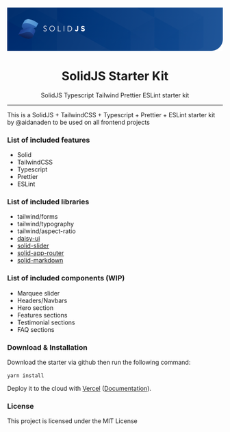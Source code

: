 <p align="center"><img src="https://raw.githubusercontent.com/solidjs/solid/master/banner.png" /></p>

<h1 align="center"> SolidJS Starter Kit </h1>

<p align="center"> SolidJS Typescript Tailwind Prettier ESLint starter kit </p>

<hr/>

<p>This is a SolidJS + TailwindCSS + Typescript + Prettier + ESLint starter kit by @aidanaden to be used on all frontend projects</p>

<h3> List of included features </h3>
<ul>
  <li>Solid</li>
  <li>TailwindCSS</li>
  <li>Typescript</li>
  <li>Prettier</li>
  <li>ESLint</li>
</ul>

<h3> List of included libraries </h3>
<ul>
  <li>tailwind/forms</li>
  <li>tailwind/typography</li>
  <li>tailwind/aspect-ratio</li>
  <li><a href='https://daisyui.com/docs'>daisy-ui</a></li>
  <li><a href='https://github.com/davedbase/solid-slider'>solid-slider</a></li>
  <li><a href='https://github.com/solidjs/solid-app-router'>solid-app-router</a></li>
  <li><a href='https://github.com/andi23rosca/solid-markdown'>solid-markdown</a></li>
</ul>

<h3> List of included components (WIP) </h3>
<ul>
  <li>Marquee slider</li>
  <li>Headers/Navbars</li>
  <li>Hero section</li>
  <li>Features sections</li>
  <li>Testimonial sections</li>
  <li>FAQ sections</li>
</ul>

<!-- <h3> Demo -> Show me what you got </h3> -->

<!-- <a href="#"> Link to your awesome Demo </a> -->

<!-- <a href="#"> Another Link to your awesome Demo </a> -->

<!-- <a href="https://www.designinspiration.info/"> Design Fonts Inspiration </a> -->

<h3> Download & Installation </h3>

Download the starter via github then run the following command:

```
yarn install
```

Deploy it to the cloud with [Vercel](https://vercel.com/new?utm_source=github&utm_medium=readme&utm_campaign=next-example) ([Documentation](https://nextjs.org/docs/deployment)).

<h3>License</h3>

This project is licensed under the MIT License
